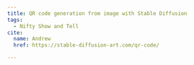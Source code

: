 ```yaml
---
title: QR code generation from image with Stable Diffusion
tags:
  - Nifty Show and Tell
cite:
  name: Andrew
  href: https://stable-diffusion-art.com/qr-code/

---
```

